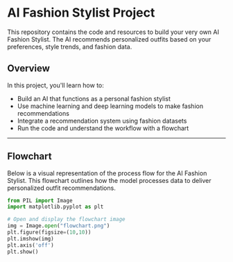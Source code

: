 # AI Fashion Stylist Project

This repository contains the code and resources to build your very own AI Fashion Stylist. The AI recommends personalized outfits based on your preferences, style trends, and fashion data.

## Overview

In this project, you'll learn how to:
- Build an AI that functions as a personal fashion stylist
- Use machine learning and deep learning models to make fashion recommendations
- Integrate a recommendation system using fashion datasets
- Run the code and understand the workflow with a flowchart

---

## Flowchart

Below is a visual representation of the process flow for the AI Fashion Stylist. This flowchart outlines how the model processes data to deliver personalized outfit recommendations.

```python
from PIL import Image
import matplotlib.pyplot as plt

# Open and display the flowchart image
img = Image.open("flowchart.png")
plt.figure(figsize=(10,10))
plt.imshow(img)
plt.axis('off')
plt.show()
